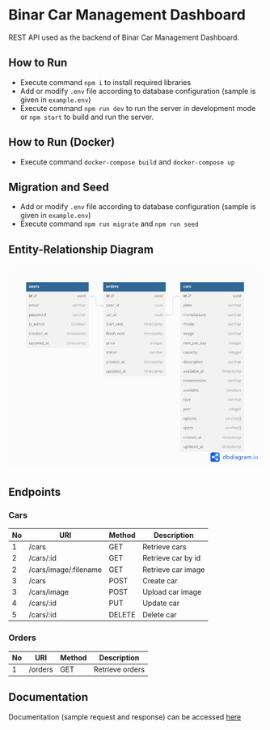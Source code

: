 # Binar Car Management Dashboard

REST API used as the backend of Binar Car Management Dashboard.

## How to Run
- Execute command `npm i` to install required libraries
- Add or modify `.env` file according to database configuration (sample is given in `example.env`)
- Execute command `npm run dev` to run the server in development mode or `npm start` to build and run the server.

## How to Run (Docker)
- Execute command `docker-compose build` and `docker-compose up`

## Migration and Seed
- Add or modify `.env` file according to database configuration (sample is given in `example.env`)
- Execute command `npm run migrate` and `npm run seed`

## Entity-Relationship Diagram
![ERD](./images/ERD.png)

## Endpoints

### Cars
| No | URI                          | Method    | Description                              |
| -- | ----------------             | --------- | ---------------------------------------- |
| 1  | /cars                        | GET       | Retrieve cars                            |
| 2  | /cars/:id                    | GET       | Retrieve car by id                       |
| 2  | /cars/image/:filename        | GET       | Retrieve car image                       |
| 3  | /cars                        | POST      | Create car                               |
| 3  | /cars/image                  | POST      | Upload car image                         |
| 4  | /cars/:id                    | PUT       | Update car                               |
| 5  | /cars/:id                    | DELETE    | Delete car                               |


### Orders
| No | URI              | Method    | Description                              |
| -- | ---------------- | --------- | ---------------------------------------- |
| 1  | /orders          | GET       | Retrieve orders                          |


## Documentation
Documentation (sample request and response) can be accessed [here](https://documenter.getpostman.com/view/21912047/2s9YXe8jVC)
